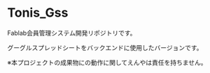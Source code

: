 # Tonis_Gss
Fablab会員管理システム開発リポジトリです。

グーグルスプレッドシートをバックエンドに使用したバージョンです。

※本プロジェクトの成果物にの動作に関してえんやは責任を持ちません。
